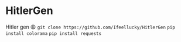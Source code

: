 # HitlerGen
Hitler gen 😩
`git clone https://github.com/Ifeellucky/HitlerGen`
`pip install colorama`
`pip install requests`
